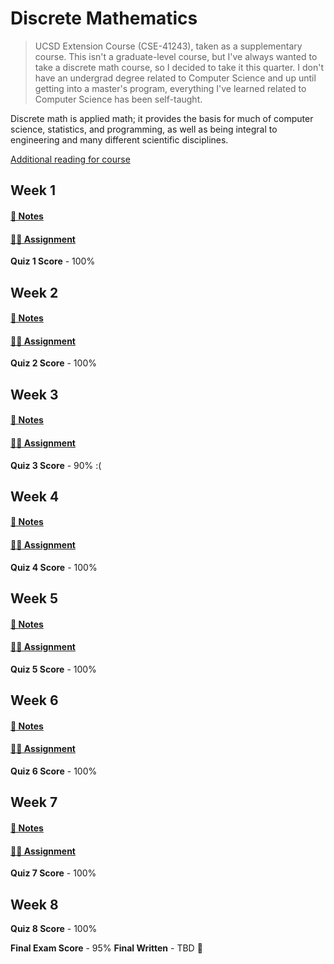 # Discrete Mathematics

> UCSD Extension Course (CSE-41243), taken as a supplementary course. This isn't a graduate-level course, but I've always wanted to take a discrete math course, so I decided to take it this quarter. I don't have an undergrad degree related to Computer Science and up until getting into a master's program, everything I've learned related to Computer Science has been self-taught.

Discrete math is applied math; it provides the basis for much of computer science, statistics, and programming, as well as being integral to engineering and many different scientific disciplines.

[Additional reading for course](https://cseweb.ucsd.edu//~gill/BWLectSite/)

## Week 1
#### [📓 Notes](week1-notes.md)
#### [✍🏻 Assignment](week1-assignment.md)

**Quiz 1 Score** - 100%

## Week 2
#### [📓 Notes](week2-notes.md)
#### [✍🏻 Assignment](week2-assignment.md)

**Quiz 2 Score** - 100%

## Week 3
#### [📓 Notes](week3-notes.md)
#### [✍🏻 Assignment](week3-assignment.md)

**Quiz 3 Score** - 90% :(

## Week 4
#### [📓 Notes](week4-notes.md)
#### [✍🏻 Assignment](week4-assignment.md)

**Quiz 4 Score** - 100%

## Week 5
#### [📓 Notes](week5-notes.md)
#### [✍🏻 Assignment](week5-assignment.md)

**Quiz 5 Score** - 100%

## Week 6
#### [📓 Notes](week6-notes.md)
#### [✍🏻 Assignment](week6-assignment.md)

**Quiz 6 Score** - 100%

## Week 7
#### [📓 Notes](week7-notes.md)
#### [✍🏻 Assignment](week7-assignment.md)

**Quiz 7 Score** - 100%

## Week 8 
**Quiz 8 Score** - 100% 

**Final Exam Score** - 95% 
**Final Written** - TBD 🤞
